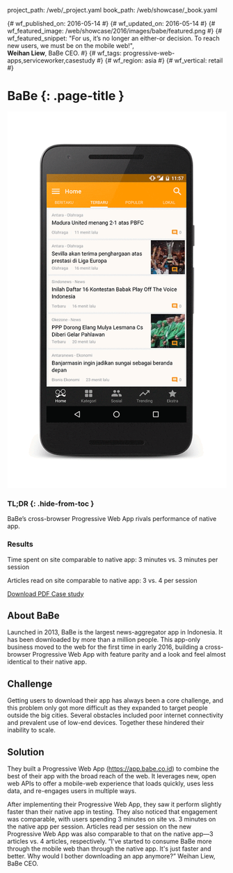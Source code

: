 project_path: /web/_project.yaml book_path: /web/showcase/_book.yaml

{# wf_published_on: 2016-05-14 #} {# wf_updated_on: 2016-05-14 #} {# wf_featured_image: /web/showcase/2016/images/babe/featured.png #} {# wf_featured_snippet: "For us, it’s no longer an either-or decision. To reach new users, we must be on the mobile web!",  
**Weihan Liew**, BaBe CEO. #} {# wf_tags: progressive-web-apps,serviceworker,casestudy #} {# wf_region: asia #} {# wf_vertical: retail #}

# BaBe {: .page-title }

<img src="images/babe/babe_framed.gif" class="attempt-right" />

### TL;DR {: .hide-from-toc }

BaBe’s cross-browser Progressive Web App rivals performance of native app.

### Results

<span class="compare-yes"></span> Time spent on site comparable to native app: 3 minutes vs. 3 minutes per session

<span class="compare-yes"></span> Articles read on site comparable to native app: 3 vs. 4 per session

<a class="button button-primary" href="pdfs/babe.pdf">
  Download PDF Case study
</a>

## About BaBe

Launched in 2013, BaBe is the largest news-aggregator app in Indonesia. It has been downloaded by more than a million people. This app-only business moved to the web for the first time in early 2016, building a cross-browser Progressive Web App with feature parity and a look and feel almost identical to their native app.

## Challenge

Getting users to download their app has always been a core challenge, and this problem only got more difficult as they expanded to target people outside the big cities. Several obstacles included poor internet connectivity and prevalent use of low-end devices. Together these hindered their inability to scale.

## Solution

They built a Progressive Web App (https://app.babe.co.id) to combine the best of their app with the broad reach of the web. It leverages new, open web APIs to offer a mobile-web experience that loads quickly, uses less data, and re-engages users in multiple ways.

After implementing their Progressive Web App, they saw it perform slightly faster than their native app in testing. They also noticed that engagement was comparable, with users spending 3 minutes on site vs. 3 minutes on the native app per session. Articles read per session on the new Progressive Web App was also comparable to that on the native app—3 articles vs. 4 articles, respectively. “I've started to consume BaBe more through the mobile web than through the native app. It's just faster and better. Why would I bother downloading an app anymore?” Weihan Liew, BaBe CEO.